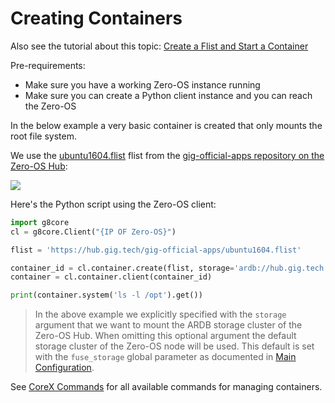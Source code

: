 # Creating Containers

Also see the tutorial about this topic: [Create a Flist and Start a Container](https://github.com/zero-os/home/blob/master/docs/tutorials/Create_a_Flist_and_Start_a_Container.md)

Pre-requirements:

- Make sure you have a working Zero-OS instance running
- Make sure you can create a Python client instance and you can reach the Zero-OS

In the below example a very basic container is created that only mounts the root file system.

We use the [ubuntu1604.flist](https://hub.gig.tech/gig-official-apps/ubuntu1604.flist.md) flist from the [gig-official-apps repository on the Zero-OS Hub](https://hub.gig.tech/gig-official-apps):

![](flist.png)

Here's the Python script using the Zero-OS client:

```python
import g8core
cl = g8core.Client("{IP OF Zero-OS}")

flist = 'https://hub.gig.tech/gig-official-apps/ubuntu1604.flist'

container_id = cl.container.create(flist, storage='ardb://hub.gig.tech:16379')
container = cl.container.client(container_id)

print(container.system('ls -l /opt').get())
```

> In the above example we explicitly specified with the `storage` argument that we want to mount the ARDB storage cluster of the Zero-OS Hub. When omitting this optional argument the default storage cluster of the Zero-OS node will be used. This default is set with the `fuse_storage` global parameter as documented in [Main Configuration](../config/main.md).

See [CoreX Commands](../interacting/commands/corex.md) for all available commands for managing containers.
